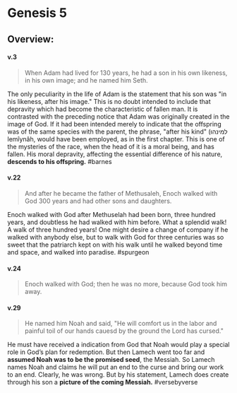 # Genesis 5

## Overview:



#### v.3
>When Adam had lived for 130 years, he had a son in his own likeness, in his own image; and he named him Seth.

The only peculiarity in the life of Adam is the statement that his son was "in his likeness, after his image." This is no doubt intended to include that depravity which had become the characteristic of fallen man. It is contrasted with the preceding notice that Adam was originally created in the image of God. If it had been intended merely to indicate that the offspring was of the same species with the parent, the phrase, "after his kind" (למינהוּ lemı̂ynâh, would have been employed, as in the first chapter. This is one of the mysteries of the race, when the head of it is a moral being, and has fallen. His moral depravity, affecting the essential difference of his nature, **descends to his offspring.**
#barnes 


#### v.22
>And after he became the father of Methusaleh, Enoch walked with God 300 years and had other sons and daughters.

Enoch walked with God after Methuselah had been born, three hundred years, and doubtless he had walked with him before. What a splendid walk! A walk of three hundred years! One might desire a change of company if he walked with anybody else, but to walk with God for three centuries was so sweet that the patriarch kept on with his walk until he walked beyond time and space, and walked into paradise.
#spurgeon 


#### v.24
>Enoch walked with God; then he was no more, because God took him away.

#### v.29
>He named him Noah and said, "He will comfort us in the labor and painful toil of our hands cauesd by the ground the Lord has cursed."

He must have received a indication from God that Noah would play a special role in God’s plan for redemption. But then Lamech went too far and **assumed Noah was to be the promised seed**, the Messiah. So Lamech names Noah and claims he will put an end to the curse and bring our work to an end. Clearly, he was wrong. But by his statement, Lamech does create through his son a **picture of the coming Messiah.**
#versebyverse

